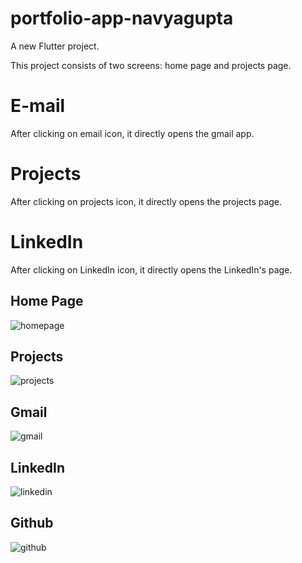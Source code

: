 # portfolio-app-navyagupta

A new Flutter project.

This project consists of two screens: home page and projects page.

# E-mail
After clicking on email icon, it directly opens the gmail app.

# Projects
After clicking on projects icon, it directly opens the projects page.

# LinkedIn
After clicking on LinkedIn icon, it directly opens the LinkedIn's page.

## Home Page
![homepage](https://user-images.githubusercontent.com/112862379/194360905-e69a7502-9d2c-4dee-b3f6-84b5e37b8acd.jpg)

## Projects
![projects](https://user-images.githubusercontent.com/112862379/194361223-9ce6dae6-27ec-4bb7-a528-a5a64fb1cbea.jpg)

## Gmail
![gmail](https://user-images.githubusercontent.com/112862379/194361267-f12231a1-14a0-4d7f-a940-8243d835d487.jpg)

## LinkedIn
![linkedin](https://user-images.githubusercontent.com/112862379/194361322-441091c7-9eee-4942-981c-d2066d3bab40.jpg)

## Github
![github](https://user-images.githubusercontent.com/112862379/194361358-4096b64f-15ba-4fb8-96d8-62b787510228.jpg)


